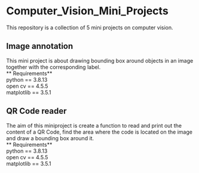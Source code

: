 # Computer_Vision_Mini_Projects  
This repository is a collection of 5 mini projects on computer vision.

## Image annotation
This mini project is about drawing bounding box around objects in an image together with the corresponding label.  
** Requirements**  
python == 3.8.13  
open cv == 4.5.5  
matplotlib == 3.5.1

## QR Code reader
The aim of this miniproject is create a function to read and print out the content of a QR Code, find the area where the code is located on the image and draw a bounding box around it.  
** Requirements**    
python == 3.8.13  
open cv == 4.5.5  
matplotlib == 3.5.1




 
